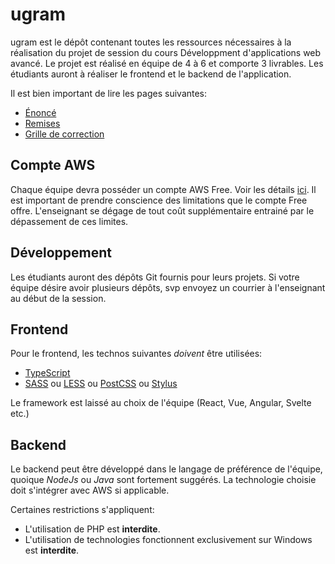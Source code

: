 # ugram

ugram est le dépôt contenant toutes les ressources nécessaires à la réalisation du projet de session du cours Développment d'applications web avancé. Le projet est réalisé en équipe de 4 à 6 et comporte 3 livrables. Les étudiants auront à réaliser le frontend et le backend de l'application.

Il est bien important de lire les pages suivantes:

* [Énoncé](https://github.com/GLO3112/ugram/blob/master/Enonce.md)
* [Remises](https://github.com/GLO3112/ugram/blob/master/Remises.md)
* [Grille de correction](https://docs.google.com/spreadsheets/d/1C52Qwlf5l4wu_2_SGlAbJ6PKlXMl4jJfihJuSchRRSM/edit?usp=sharing)

## Compte AWS

Chaque équipe devra posséder un compte AWS Free. Voir les détails [ici](https://aws.amazon.com/free/). Il est important de prendre conscience des limitations que le compte Free offre. L'enseignant se dégage de tout coût supplémentaire entrainé par le dépassement de ces limites.

## Développement

Les étudiants auront des dépôts Git fournis pour leurs projets.
Si votre équipe désire avoir plusieurs dépôts, svp envoyez un courrier à l'enseignant au début de la session.

## Frontend

Pour le frontend, les technos suivantes *doivent* être utilisées:
* [TypeScript](https://www.typescriptlang.org/)
* [SASS](http://sass-lang.com/) ou [LESS](http://lesscss.org/) ou [PostCSS](http://postcss.org/) ou [Stylus](https://stylus-lang.com/)

Le framework est laissé au choix de l'équipe (React, Vue, Angular, Svelte etc.)

## Backend

Le backend peut être développé dans le langage de préférence de l'équipe, quoique _NodeJs_ ou _Java_ sont fortement suggérés.
La technologie choisie doit s'intégrer avec AWS si applicable.

Certaines restrictions s'appliquent:
* L'utilisation de PHP est **interdite**.
* L'utilisation de technologies fonctionnent exclusivement sur Windows est **interdite**.
